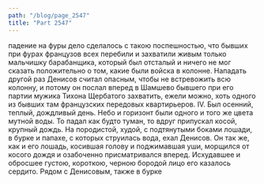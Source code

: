 ```yaml
---
path: "/blog/page_2547"
title: "Part 2547"
---
```


падение на фуры дело сделалось с такою поспешностью, что бывших при фурах французов всех перебили и захватили живым только мальчишку барабанщика, который был отсталый и ничего не мог сказать положительно о том, какие были войска в колонне.
Нападать другой раз Денисов считал опасным, чтобы не встревожить всю колонну, и потому он послал вперед в Шамшево бывшего при его партии мужика Тихона Щербатого захватить, ежели можно, хоть одного из бывших там французских передовых квартирьеров.
IV.
Был осенний, теплый, дождливый день. Небо и горизонт были одного и того же цвета мутной воды. То падал как будто туман, то вдруг припускал косой, крупный дождь.
На породистой, худой, с подтянутыми боками лошади, в бурке и папахе, с которых струилась вода, ехал Денисов. Он так же, как и его лошадь, косившая голову и поджимавшая уши, морщился от косого дождя и озабоченно присматривался вперед. Исхудавшее и обросшее густою, короткою, черною бородой лицо его казалось сердито.
Рядом с Денисовым, также в бурке
